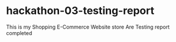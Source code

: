 # hackathon-03-testing-report
This is my Shopping E-Commerce Website store Are Testing report completed
